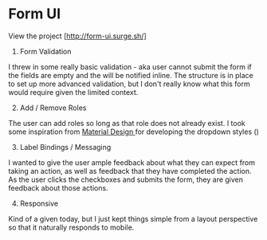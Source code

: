 # Form UI 

View the project [http://form-ui.surge.sh/]

1. Form Validation

I threw in some really basic validation - aka user cannot submit the form if the fields are empty and the will be notified inline. The structure is in place to set up more advanced validation, but I don't really know what this form would require given the limited context. 

2. Add / Remove Roles

The user can add roles so long as that role does not already exist.  I took some inspiration from [Material Design ](https://www.google.com/design/spec/material-design/introduction.html) for developing the dropdown styles ()

3. Label Bindings / Messaging

I wanted to give the user ample feedback about what they can expect from taking an action, as well as feedback that they have completed the action. As the user clicks the checkboxes and submits the form, they are given feedback about those actions.

4. Responsive 

Kind of a given today, but I just kept things simple from a layout perspective so that it naturally responds to mobile. 